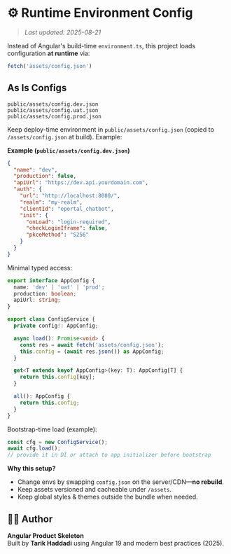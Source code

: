 # ⚙️ Runtime Environment Config

>_Last updated: 2025-08-21_

Instead of Angular's build-time `environment.ts`, this project loads configuration **at runtime** via:

```ts
fetch('assets/config.json')
```

## As Is Configs
```text
public/assets/config.dev.json
public/assets/config.uat.json
public/assets/config.prod.json
```

Keep deploy-time environment in `public/assets/config.json` (copied to `/assets/config.json` at build). Example:


**Example (`public/assets/config.dev.json`)**
```json
{
  "name": "dev",
  "production": false,
  "apiUrl": "https://dev.api.yourdomain.com",
  "auth": {
    "url": "http://localhost:8080/",
    "realm": "my-realm",
    "clientId": "eportal_chatbot",
    "init": {
      "onLoad": "login-required",
      "checkLoginIframe": false,
      "pkceMethod": "S256"
    }
  }
}
```

Minimal typed access:

```ts
export interface AppConfig {
  name: 'dev' | 'uat' | 'prod';
  production: boolean;
  apiUrl: string;
}

export class ConfigService {
  private config!: AppConfig;

  async load(): Promise<void> {
    const res = await fetch('assets/config.json');
    this.config = (await res.json()) as AppConfig;
  }

  get<T extends keyof AppConfig>(key: T): AppConfig[T] {
    return this.config[key];
  }

  all(): AppConfig {
    return this.config;
  }
}
```

Bootstrap-time load (example):

```ts
const cfg = new ConfigService();
await cfg.load();
// provide it in DI or attach to app initializer before bootstrap
```

**Why this setup?**  
- Change envs by swapping `config.json` on the server/CDN—**no rebuild**.
- Keep assets versioned and cacheable under `/assets`.
- Keep global styles & themes outside the bundle when needed.


## 🧑‍💻 Author

**Angular Product Skeleton**  
Built by **Tarik Haddadi** using Angular 19 and modern best practices (2025).
